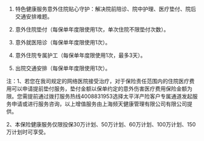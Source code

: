 1. 特色健康服务意外住院贴心守护：解决院前陪诊、院中护理、医疗垫付、院后交通安排难题。

2. 意外住院垫付（每保单年度限使用1次，单次住院不限垫付次数）。

3. 意外就医陪诊（每保单年度限使用1次）。

4. 意外住院专属护工（每保单年度限使用1次，最多3天）。

5. 出院交通安排（每保单年度限使用1次）。

注：1、若您在我司规定的网络医院接受治疗，对于保险责任范围内的住院医疗费用可以申请提前垫付服务，垫付金额以保单约定的意外伤害医疗费用保险金额为限。您需提前通过拨打服务热线4008831953选择太平洋产险客户专属通道发起服务申请或进行服务咨询，以上增值服务由上海频天健康管理有限公司有限公司提供。

2、本保险健康服务仅限投保30万计划、50万计划、60万计划、100万计划、150万计划时可享受。